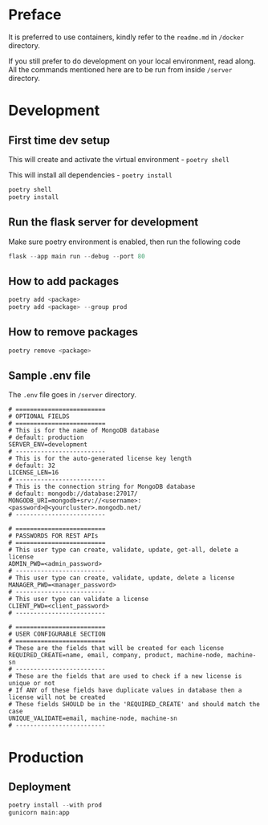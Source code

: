 # Preface

It is preferred to use containers, kindly refer to the `readme.md` in `/docker` directory.

If you still prefer to do development on your local environment, read along. All the commands mentioned here are to be run from inside `/server` directory.

# Development

## First time dev setup

This will create and activate the virtual environment - `poetry shell`

This will install all dependencies - `poetry install`

```PowerShell
poetry shell
poetry install
```

## Run the flask server for development
Make sure poetry environment is enabled, then run the following code

```PowerShell
flask --app main run --debug --port 80
```

## How to add packages

```PowerShell
poetry add <package>
poetry add <package> --group prod
```

## How to remove packages

```PowerShell
poetry remove <package>
```

## Sample .env file

The `.env` file goes in `/server` directory.

```env
# =========================
# OPTIONAL FIELDS
# =========================
# This is for the name of MongoDB database
# default: production
SERVER_ENV=development
# -------------------------
# This is for the auto-generated license key length
# default: 32
LICENSE_LEN=16
# -------------------------
# This is the connection string for MongoDB database
# default: mongodb://database:27017/
MONGODB_URI=mongodb+srv://<username>:<password>@<yourcluster>.mongodb.net/
# -------------------------

# =========================
# PASSWORDS FOR REST APIs
# =========================
# This user type can create, validate, update, get-all, delete a license
ADMIN_PWD=<admin_password>
# -------------------------
# This user type can create, validate, update, delete a license
MANAGER_PWD=<manager_password>
# -------------------------
# This user type can validate a license
CLIENT_PWD=<client_password>
# -------------------------

# =========================
# USER CONFIGURABLE SECTION
# =========================
# These are the fields that will be created for each license
REQUIRED_CREATE=name, email, company, product, machine-node, machine-sn
# -------------------------
# These are the fields that are used to check if a new license is unique or not
# If ANY of these fields have duplicate values in database then a license will not be created
# These fields SHOULD be in the 'REQUIRED_CREATE' and should match the case
UNIQUE_VALIDATE=email, machine-node, machine-sn
# -------------------------
```

# Production

## Deployment

```PowerShell
poetry install --with prod
gunicorn main:app
```
